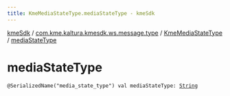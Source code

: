 ```yaml
---
title: KmeMediaStateType.mediaStateType - kmeSdk
---
```


[kmeSdk](../../index.html) / [com.kme.kaltura.kmesdk.ws.message.type](../index.html) / [KmeMediaStateType](index.html) / [mediaStateType](./media-state-type.html)

# mediaStateType

`@SerializedName("media_state_type") val mediaStateType: `[`String`](https://kotlinlang.org/api/latest/jvm/stdlib/kotlin/-string/index.html)